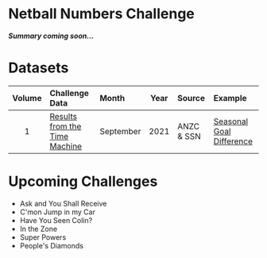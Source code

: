 # Netball Numbers Challenge

***Summary coming soon...***

# Datasets

| Volume | Challenge Data | Month | Year | Source | Example |
| :---: | :--- | :--- | :---: | :--- | :---|
| 1 | [Results from the Time Machine](datasets/vol1) | September | 2021 | ANZC & SSN | [Seasonal Goal Difference](examples/vol1) |


# Upcoming Challenges

- Ask and You Shall Receive
- C'mon Jump in my Car
- Have You Seen Colin?
- In the Zone
- Super Powers
- People's Diamonds